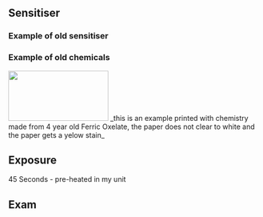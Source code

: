 

## Sensitiser



### Example of old sensitiser

### Example of old chemicals 

<img src="https://github.com/user-attachments/assets/464cbd1f-af76-451d-aab9-9eccb762ed83" width="200" height="100">
_this is an example printed with chemistry made from 4 year old Ferric Oxelate, the paper does not clear to white and the paper gets a yelow stain_

## Exposure 

45 Seconds - pre-heated in my unit

## Exam
